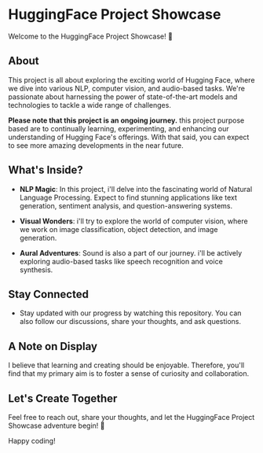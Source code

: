 # HuggingFace Project Showcase

Welcome to the HuggingFace Project Showcase! 🤗

## About

This project is all about exploring the exciting world of Hugging Face, where we dive into various NLP, computer vision, and audio-based tasks. We're passionate about harnessing the power of state-of-the-art models and technologies to tackle a wide range of challenges.

**Please note that this project is an ongoing journey.** this project purpose based are to continually learning, experimenting, and enhancing our understanding of Hugging Face's offerings. With that said, you can expect to see more amazing developments in the near future.

## What's Inside?

- **NLP Magic**: In this project, i'll delve into the fascinating world of Natural Language Processing. Expect to find stunning applications like text generation, sentiment analysis, and question-answering systems.

- **Visual Wonders**: i'll try to explore the world of computer vision, where we work on image classification, object detection, and image generation.

- **Aural Adventures**: Sound is also a part of our journey. i'll be actively exploring audio-based tasks like speech recognition and voice synthesis.

##  Stay Connected 

- Stay updated with our progress by watching this repository. You can also follow our discussions, share your thoughts, and ask questions.

## A Note on Display

I believe that learning and creating should be enjoyable. Therefore, you'll find that my primary aim is to foster a sense of curiosity and collaboration.

## Let's Create Together

Feel free to reach out, share your thoughts, and let the HuggingFace Project Showcase adventure begin! 🚀

Happy coding!
